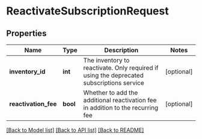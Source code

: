 # ReactivateSubscriptionRequest

## Properties
Name | Type | Description | Notes
------------ | ------------- | ------------- | -------------
**inventory_id** | **int** | The inventory to reactivate. Only required if using the deprecated subscriptions service | [optional] 
**reactivation_fee** | **bool** | Whether to add the additional reactivation fee in addition to the recurring fee | [optional] 

[[Back to Model list]](../README.md#documentation-for-models) [[Back to API list]](../README.md#documentation-for-api-endpoints) [[Back to README]](../README.md)


